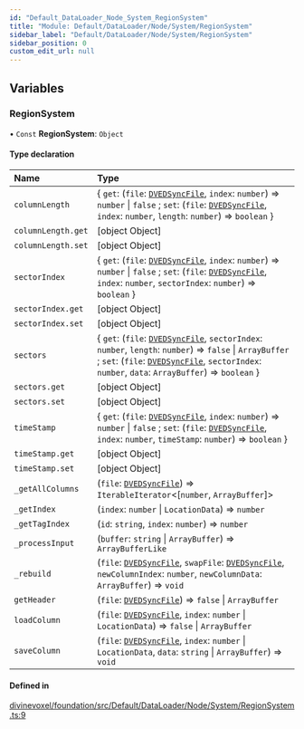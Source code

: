 ```yaml
---
id: "Default_DataLoader_Node_System_RegionSystem"
title: "Module: Default/DataLoader/Node/System/RegionSystem"
sidebar_label: "Default/DataLoader/Node/System/RegionSystem"
sidebar_position: 0
custom_edit_url: null
---
```


## Variables

### RegionSystem

• `Const` **RegionSystem**: `Object`

#### Type declaration

| Name | Type |
| :------ | :------ |
| `columnLength` | \{ `get`: (`file`: [`DVEDSyncFile`](Default_DataLoader_Types_DVED_types.md#dvedsyncfile), `index`: `number`) => `number` \| ``false`` ; `set`: (`file`: [`DVEDSyncFile`](Default_DataLoader_Types_DVED_types.md#dvedsyncfile), `index`: `number`, `length`: `number`) => `boolean`  } |
| `columnLength.get` | [object Object] |
| `columnLength.set` | [object Object] |
| `sectorIndex` | \{ `get`: (`file`: [`DVEDSyncFile`](Default_DataLoader_Types_DVED_types.md#dvedsyncfile), `index`: `number`) => `number` \| ``false`` ; `set`: (`file`: [`DVEDSyncFile`](Default_DataLoader_Types_DVED_types.md#dvedsyncfile), `index`: `number`, `sectorIndex`: `number`) => `boolean`  } |
| `sectorIndex.get` | [object Object] |
| `sectorIndex.set` | [object Object] |
| `sectors` | \{ `get`: (`file`: [`DVEDSyncFile`](Default_DataLoader_Types_DVED_types.md#dvedsyncfile), `sectorIndex`: `number`, `length`: `number`) => ``false`` \| `ArrayBuffer` ; `set`: (`file`: [`DVEDSyncFile`](Default_DataLoader_Types_DVED_types.md#dvedsyncfile), `sectorIndex`: `number`, `data`: `ArrayBuffer`) => `boolean`  } |
| `sectors.get` | [object Object] |
| `sectors.set` | [object Object] |
| `timeStamp` | \{ `get`: (`file`: [`DVEDSyncFile`](Default_DataLoader_Types_DVED_types.md#dvedsyncfile), `index`: `number`) => `number` \| ``false`` ; `set`: (`file`: [`DVEDSyncFile`](Default_DataLoader_Types_DVED_types.md#dvedsyncfile), `index`: `number`, `timeStamp`: `number`) => `boolean`  } |
| `timeStamp.get` | [object Object] |
| `timeStamp.set` | [object Object] |
| `_getAllColumns` | (`file`: [`DVEDSyncFile`](Default_DataLoader_Types_DVED_types.md#dvedsyncfile)) => `IterableIterator`\<[`number`, `ArrayBuffer`]\> |
| `_getIndex` | (`index`: `number` \| `LocationData`) => `number` |
| `_getTagIndex` | (`id`: `string`, `index`: `number`) => `number` |
| `_processInput` | (`buffer`: `string` \| `ArrayBuffer`) => `ArrayBufferLike` |
| `_rebuild` | (`file`: [`DVEDSyncFile`](Default_DataLoader_Types_DVED_types.md#dvedsyncfile), `swapFile`: [`DVEDSyncFile`](Default_DataLoader_Types_DVED_types.md#dvedsyncfile), `newColumnIndex`: `number`, `newColumnData`: `ArrayBuffer`) => `void` |
| `getHeader` | (`file`: [`DVEDSyncFile`](Default_DataLoader_Types_DVED_types.md#dvedsyncfile)) => ``false`` \| `ArrayBuffer` |
| `loadColumn` | (`file`: [`DVEDSyncFile`](Default_DataLoader_Types_DVED_types.md#dvedsyncfile), `index`: `number` \| `LocationData`) => ``false`` \| `ArrayBuffer` |
| `saveColumn` | (`file`: [`DVEDSyncFile`](Default_DataLoader_Types_DVED_types.md#dvedsyncfile), `index`: `number` \| `LocationData`, `data`: `string` \| `ArrayBuffer`) => `void` |

#### Defined in

[divinevoxel/foundation/src/Default/DataLoader/Node/System/RegionSystem.ts:9](https://github.com/lucasdamianjohnson/DivineVoxelEngine/blob/596fa7391478620ed460dfb4856ff0a763b91c49/divinevoxel/foundation/src/Default/DataLoader/Node/System/RegionSystem.ts#L9)
